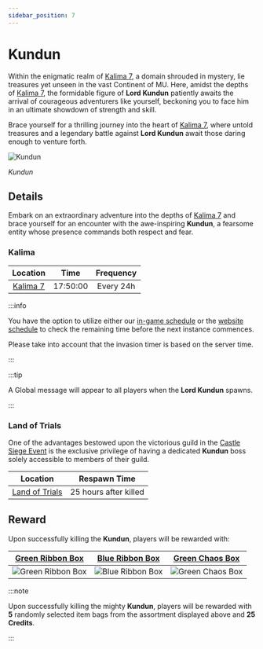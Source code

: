 ```yaml
---
sidebar_position: 7
---
```


# Kundun

Within the enigmatic realm of [Kalima 7](/maps/kalima), a domain shrouded in mystery, lie treasures yet unseen in the vast Continent of MU. Here, amidst the depths of [Kalima 7](/maps/kalima), the formidable figure of **Lord Kundun** patiently awaits the arrival of courageous adventurers like yourself, beckoning you to face him in an ultimate showdown of strength and skill.

Brace yourself for a thrilling journey into the heart of [Kalima 7](/maps/kalima), where untold treasures and a legendary battle against **Lord Kundun** await those daring enough to venture forth.

![Kundun](/img/monsters/special/bosses/kundun.jpg)

_Kundun_

## Details

Embark on an extraordinary adventure into the depths of [Kalima 7](/maps/kalima) and brace yourself for an encounter with the awe-inspiring **Kundun**, a fearsome entity whose presence commands both respect and fear.

### Kalima

|         Location         |   Time   | Frequency |
| :----------------------: | :------: | :-------: |
| [Kalima 7](/maps/kalima) | 17:50:00 | Every 24h |

:::info

You have the option to utilize either our [in-game schedule](/client-features/schedule) or the [website schedule](https://lotusmu.org/schedule) to check the remaining time before the next instance commences.

Please take into account that the invasion timer is based on the server time.

:::

:::tip

A Global message will appear to all players when the **Lord Kundun** spawns.

:::

### Land of Trials

One of the advantages bestowed upon the victorious guild in the [Castle Siege Event](/events/castle-siege) is the exclusive privilege of having a dedicated **Kundun** boss solely accessible to members of their guild.

|                Location                |     Respawn Time      |
| :------------------------------------: | :-------------------: |
| [Land of Trials](/maps/land-of-trials) | 25 hours after killed |

## Reward

Upon successfully killing the **Kundun**, players will be rewarded with:

|     [Green Ribbon Box](/items/item-bags/exc/green-ribbon-box)     |     [Blue Ribbon Box](/items/item-bags/exc/blue-ribbon-box)     |   [Green Chaos Box](/items/item-bags/exc/green-chaos-box)    |
| :---------------------------------------------------------------: | :-------------------------------------------------------------: | :----------------------------------------------------------: |
| ![Green Ribbon Box](/img/items/item-bags/box-of-green-ribbon.png) | ![Blue Ribbon Box](/img/items/item-bags/box-of-blue-ribbon.png) | ![Green Chaos Box](/img/items/item-bags/green-chaos-box.png) |

:::note

Upon successfully killing the mighty **Kundun**, players will be rewarded with **5** randomly selected item bags from the assortment displayed above and **25 Credits**.

:::
